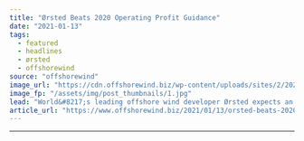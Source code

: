 ```yaml
---
title: "Ørsted Beats 2020 Operating Profit Guidance"
date: "2021-01-13"
tags: 
  - featured
  - headlines
  - ørsted
  - offshorewind
source: "offshorewind"
image_url: "https://cdn.offshorewind.biz/wp-content/uploads/sites/2/2021/01/13084002/%C3%98rsted-Beats-2020-EBITDA-Guidance.jpg"
image_fp: "/assets/img/post_thumbnails/1.jpg"
lead: "World&#8217;s leading offshore wind developer Ørsted expects an operating profit (EBITDA) of DKK 18"
article_url: "https://www.offshorewind.biz/2021/01/13/orsted-beats-2020-operating-profit-guidance/"
---
```


---
